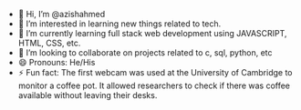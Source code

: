 - 👋 Hi, I’m @azishahmed
- 👀 I’m interested in learning new things related to tech.
- 🌱 I’m currently learning full stack web development using JAVASCRIPT, HTML, CSS, etc.
- 💞️ I’m looking to collaborate on projects related to c, sql, python, etc
- 😄 Pronouns: He/His
- ⚡ Fun fact: The first webcam was used at the University of Cambridge to monitor a coffee pot. It allowed researchers to check if there was coffee available without leaving their desks.

<!---
azishahmed/azishahmed is a ✨ special ✨ repository because its `README.md` (this file) appears on your GitHub profile.
You can click the Preview link to take a look at your changes.
--->
